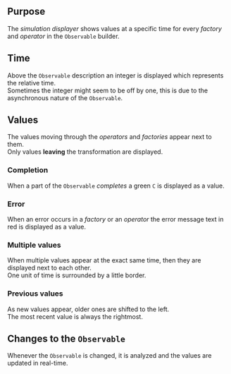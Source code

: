 ## Purpose
The *simulation displayer* shows values at a specific time for every *factory* and *operator* in the `Observable` builder.

## Time
Above the `Observable` description an integer is displayed which represents the relative time.  
Sometimes the integer might seem to be off by one, this is due to the asynchronous nature of the `Observable`.  

## Values
The values moving through the *operators* and *factories* appear next to them.  
Only values **leaving** the transformation are displayed.  

### Completion
When a part of the `Observable` *completes* a green `C` is displayed as a value.

### Error
When an error occurs in a *factory* or an *operator* the error message text in red is displayed as a value.

### Multiple values
When multiple values appear at the exact same time, then they are displayed next to each other.  
One unit of time is surrounded by a little border.  

### Previous values
As new values appear, older ones are shifted to the left.  
The most recent value is always the rightmost.  

## Changes to the `Observable`
Whenever the `Observable` is changed, it is analyzed and the values are updated in real-time.
